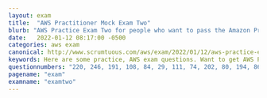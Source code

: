```yaml
---
layout: exam
title:  "AWS Practitioner Mock Exam Two"
blurb: "AWS Practice Exam Two for people who want to pass the Amazon Practitioner Certification on the first try."
date:   2022-01-12 08:17:00 -0500
categories: aws exam
canonical: http://www.scrumtuous.com/aws/exam/2022/01/12/aws-practice-exam-two.html
keywords: Here are some practice, AWS exam questions. Want to get AWS Practitioner certified? Start here.
questionnumbers: "220, 246, 191, 108, 84, 29, 111, 74, 202, 80, 194, 86, 247, 114"
pagename: "exam"
examname: "examtwo"
---
```






